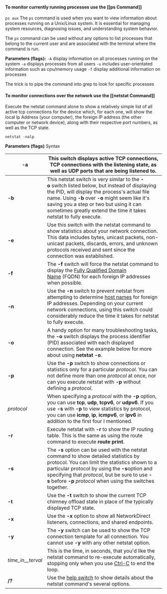 
#### To monitor currently running processes use the [[ps Command]]

`ps aux`
The `ps` command is used when you want to view information about processes running on a Unix/Linux system. It is essential for managing system resources, diagnosing issues, and understanding system behavior.


The `ps` command can be used without any options to list processes that belong to the current user and are associated with the terminal where the command is run.

**Parameters (flags):**
`-A` display information on all processes running on the system
`-a` displays processes from all users
`-u` includes user-orientated information such as cpu/memory usage
`-f` display additional information on processes

The trick is to pipe the command into grep to look for specific processes



#### To monitor connections over the network use the [[netstat Command]]

Execute the netstat command alone to show a relatively simple list of all active tcp connections for the device which, for each one, will show the local Ip Address (your computer), the foreign IP address (the other computer or network device), along with their respective port numbers, as well as the TCP state.

`netstat -nalp`

**Parameters (flags)** Syntax

| **-a**            | This switch displays active TCP connections, TCP connections with the listening state, as well as UDP ports that are being listened to.                                                                                                                                                                             |
| ----------------- | ------------------------------------------------------------------------------------------------------------------------------------------------------------------------------------------------------------------------------------------------------------------------------------------------------------------- |
| **-b**            | This netstat switch is very similar to the **-o** switch listed below, but instead of displaying the PID, will display the process's actual file name. Using **-b** over **-o** might seem like it's saving you a step or two but using it can sometimes greatly extend the time it takes netstat to fully execute. |
| **-e**            | Use this switch with the netstat command to show statistics about your network connection. This data includes bytes, unicast packets, non-unicast packets, discards, errors, and unknown protocols received and sent since the connection was established.                                                          |
| **-f**            | The **-f** switch will force the netstat command to display the [Fully Qualified Domain Name](https://www.lifewire.com/what-does-fqdn-mean-2625883) (FQDN) for each foreign IP addresses when possible.                                                                                                             |
| **-n**            | Use the **-n** switch to prevent netstat from attempting to determine [host names](https://www.lifewire.com/what-is-a-hostname-2625906) for foreign IP addresses. Depending on your current network connections, using this switch could considerably reduce the time it takes for netstat to fully execute.        |
| **-o**            | A handy option for many troubleshooting tasks, the **-o** switch displays the process identifier (PID) associated with each displayed connection. See the example below for more about using **netstat -o**.                                                                                                        |
| **-p**            | Use the **-p** switch to show connections or statistics only for a particular _protocol_. You can not define more than one _protocol_ at once, nor can you execute netstat with **-p** without defining a _protocol_.                                                                                               |
| _protocol_        | When specifying a _protocol_ with the **-p** option, you can use **tcp**, **udp**, **tcpv6**, or **udpv6**. If you use **-s** with **-p** to view statistics by protocol, you can use **icmp**, **ip**, **icmpv6**, or **ipv6** in addition to the first four I mentioned.                                          |
| **-r**            | Execute netstat with **-r** to show the IP routing table. This is the same as using the route command to execute **route print**.                                                                                                                                                                                   |
| **-s**            | The **-s** option can be used with the netstat command to show detailed statistics by protocol. You can limit the statistics shown to a particular protocol by using the **-s**option and specifying that _protocol_, but be sure to use **-s** before **-p** _protocol_ when using the switches together.          |
| **-t**            | Use the **-t** switch to show the current TCP chimney offload state in place of the typically displayed TCP state.                                                                                                                                                                                                  |
| **-x**            | Use the **-x** option to show all NetworkDirect listeners, connections, and shared endpoints.                                                                                                                                                                                                                       |
| **-y**            | The **-y** switch can be used to show the TCP connection template for all connection. You cannot use **-y** with any other netstat option.                                                                                                                                                                          |
| _time_in__terval_ | This is the time, in seconds, that you'd like the netstat command to re-execute automatically, stopping only when you use [Ctrl-C](https://www.lifewire.com/what-is-ctrl-c-used-for-2625834) to end the loop.                                                                                                       |
| **/?**            | Use the [help switch](https://www.lifewire.com/help-switch-2625896) to show details about the netstat command's several options.                                                                                                                                                                                    |
